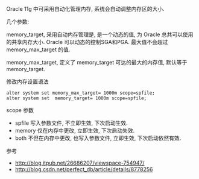 Oracle 11g 中可采用自动化管理内存, 系统会自动调整内存区的大小.

几个参数:

memory_target, 采用自动内存管理是, 是一个动态的值, 为 Oracle 总共可以使用的共享内存大小. Oracle 可以动态的控制SGA和PGA. 最大值不会超过 memory_max_target 的值.

memory_max_target, 定义了 memory_target 可达的最大的内存值, 默认等于 memory_target.

修改内存设置语法

```
alter system set memory_max_target= 1000m scope=spfile;
alter system set  memory_target= 1000m scope=spfile;
```

scope 参数

- spfile 写入参数文件, 不立即生效, 下次启动生效.
- memory 仅在内存中更改, 立即生效, 下次启动失效.
- both 不但在内存中更改, 也写入参数文件, 立即生效, 下次启动依然有效.


参考

- http://blog.itpub.net/26686207/viewspace-754947/
- http://blog.csdn.net/perfect_db/article/details/8778256

